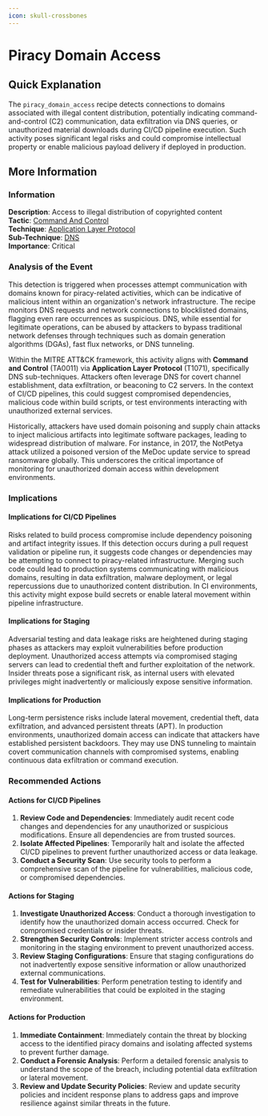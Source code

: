 ```yaml
---
icon: skull-crossbones
---
```


# Piracy Domain Access

## Quick Explanation

The `piracy_domain_access` recipe detects connections to domains associated with illegal content distribution, potentially indicating command-and-control (C2) communication, data exfiltration via DNS queries, or unauthorized material downloads during CI/CD pipeline execution. Such activity poses significant legal risks and could compromise intellectual property or enable malicious payload delivery if deployed in production.

## More Information

### Information

**Description**: Access to illegal distribution of copyrighted content  
**Tactic**: [Command And Control](https://jibril.garnet.ai/mitre/mitre/ta0011)  
**Technique**: [Application Layer Protocol](https://jibril.garnet.ai/mitre/mitre/ta0011/t1071)  
**Sub-Technique**: [DNS](https://jibril.garnet.ai/mitre/mitre/ta0011/t1071/t1071.004)  
**Importance**: Critical

### Analysis of the Event

This detection is triggered when processes attempt communication with domains known for piracy-related activities, which can be indicative of malicious intent within an organization's network infrastructure. The recipe monitors DNS requests and network connections to blocklisted domains, flagging even rare occurrences as suspicious. DNS, while essential for legitimate operations, can be abused by attackers to bypass traditional network defenses through techniques such as domain generation algorithms (DGAs), fast flux networks, or DNS tunneling.

Within the MITRE ATT\&CK framework, this activity aligns with **Command and Control** (TA0011) via **Application Layer Protocol** (T1071), specifically DNS sub-techniques. Attackers often leverage DNS for covert channel establishment, data exfiltration, or beaconing to C2 servers. In the context of CI/CD pipelines, this could suggest compromised dependencies, malicious code within build scripts, or test environments interacting with unauthorized external services.

Historically, attackers have used domain poisoning and supply chain attacks to inject malicious artifacts into legitimate software packages, leading to widespread distribution of malware. For instance, in 2017, the NotPetya attack utilized a poisoned version of the MeDoc update service to spread ransomware globally. This underscores the critical importance of monitoring for unauthorized domain access within development environments.

### Implications

#### Implications for CI/CD Pipelines

Risks related to build process compromise include dependency poisoning and artifact integrity issues. If this detection occurs during a pull request validation or pipeline run, it suggests code changes or dependencies may be attempting to connect to piracy-related infrastructure. Merging such code could lead to production systems communicating with malicious domains, resulting in data exfiltration, malware deployment, or legal repercussions due to unauthorized content distribution. In CI environments, this activity might expose build secrets or enable lateral movement within pipeline infrastructure.

#### Implications for Staging

Adversarial testing and data leakage risks are heightened during staging phases as attackers may exploit vulnerabilities before production deployment. Unauthorized access attempts via compromised staging servers can lead to credential theft and further exploitation of the network. Insider threats pose a significant risk, as internal users with elevated privileges might inadvertently or maliciously expose sensitive information.

#### Implications for Production

Long-term persistence risks include lateral movement, credential theft, data exfiltration, and advanced persistent threats (APT). In production environments, unauthorized domain access can indicate that attackers have established persistent backdoors. They may use DNS tunneling to maintain covert communication channels with compromised systems, enabling continuous data exfiltration or command execution.

### Recommended Actions

#### Actions for CI/CD Pipelines

1. **Review Code and Dependencies**: Immediately audit recent code changes and dependencies for any unauthorized or suspicious modifications. Ensure all dependencies are from trusted sources.
2. **Isolate Affected Pipelines**: Temporarily halt and isolate the affected CI/CD pipelines to prevent further unauthorized access or data leakage.
3. **Conduct a Security Scan**: Use security tools to perform a comprehensive scan of the pipeline for vulnerabilities, malicious code, or compromised dependencies.

#### Actions for Staging

1. **Investigate Unauthorized Access**: Conduct a thorough investigation to identify how the unauthorized domain access occurred. Check for compromised credentials or insider threats.
2. **Strengthen Security Controls**: Implement stricter access controls and monitoring in the staging environment to prevent unauthorized access.
3. **Review Staging Configurations**: Ensure that staging configurations do not inadvertently expose sensitive information or allow unauthorized external communications.
4. **Test for Vulnerabilities**: Perform penetration testing to identify and remediate vulnerabilities that could be exploited in the staging environment.

#### Actions for Production

1. **Immediate Containment**: Immediately contain the threat by blocking access to the identified piracy domains and isolating affected systems to prevent further damage.
2. **Conduct a Forensic Analysis**: Perform a detailed forensic analysis to understand the scope of the breach, including potential data exfiltration or lateral movement.
3. **Review and Update Security Policies**: Review and update security policies and incident response plans to address gaps and improve resilience against similar threats in the future.

